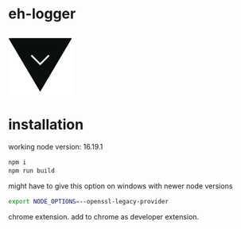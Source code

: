# eh-logger
![](https://raw.githubusercontent.com/risonakamo/eh-logger/master/icons/128.png)

# installation
working node version: 16.19.1

```bash
npm i
npm run build
```

might have to give this option on windows with newer node versions
```bash
export NODE_OPTIONS=--openssl-legacy-provider
```

chrome extension. add to chrome as developer extension.